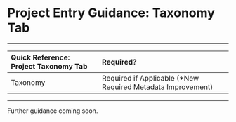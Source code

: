 # Project Entry Guidance: Taxonomy Tab

---


| Quick Reference: Project Taxonomy Tab | Required? |
| :--- |:--- |
| Taxonomy |Required if Applicable (*New Required Metadata Improvement) |


---

Further guidance coming soon.

